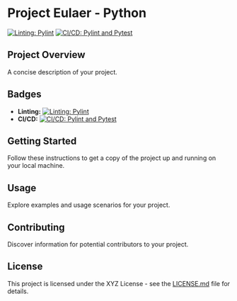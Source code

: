 # Project Eulaer - Python

[![Linting: Pylint](https://img.shields.io/badge/linting-pylint-yellowgreen)](https://github.com/Empeno/project-eulaer-python)
[![CI/CD: Pylint and Pytest](https://github.com/Empeno/project-eulaer-python/actions/workflows/pylint.yml/badge.svg)](https://github.com/Empeno/project-eulaer-python/actions/workflows/pylint.yml)

## Project Overview

A concise description of your project.

## Badges

- **Linting:** [![Linting: Pylint](https://img.shields.io/badge/linting-pylint-yellowgreen)](https://github.com/Empeno/project-eulaer-python)
- **CI/CD:** [![CI/CD: Pylint and Pytest](https://github.com/Empeno/project-eulaer-python/actions/workflows/pylint.yml/badge.svg)](https://github.com/Empeno/project-eulaer-python/actions/workflows/pylint.yml)

## Getting Started

Follow these instructions to get a copy of the project up and running on your local machine.

## Usage

Explore examples and usage scenarios for your project.

## Contributing

Discover information for potential contributors to your project.

## License

This project is licensed under the XYZ License - see the [LICENSE.md](LICENSE.md) file for details.
